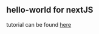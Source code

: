 hello-world for nextJS
----------------

tutorial can be found [here](https://nextjs.org/learn/basics/getting-started/setup)
